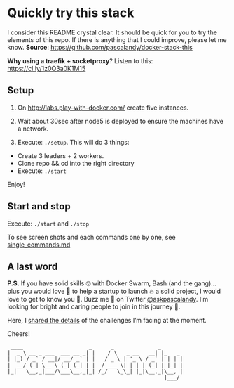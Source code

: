 # Quickly try this stack

I consider this README crystal clear. It should be quick for you to try the elements of this repo. If there is anything that I could improve, please let me know. **Source**: https://github.com/pascalandy/docker-stack-this

**Why using a traefik + socketproxy**?
Listen to this: https://cl.ly/1z0Q3a0K1M15

## Setup

1. On http://labs.play-with-docker.com/ create five instances.
2. Wait about 30sec after node5 is deployed to ensure the machines have a network.

3. Execute: `./setup`. This will do 3 things:
- Create 3 leaders + 2 workers.
- Clone repo && cd into the right directory
- Execute: `./start`

Enjoy!

## Start and stop

Execute: `./start` and `./stop`

To see screen shots and each commands one by one, see [single_commands.md](https://github.com/pascalandy/docker-stack-this/blob/master/traefik-haproxy/single_commands.md)

## A last word

**P.S.** If you have solid skills 🤓 with Docker Swarm, Bash (and the gang)… plus you would love 💚 to help a startup to launch 🔥 a solid project, I would love to get to know you 🍻. Buzz me 👋 on Twitter [@askpascalandy](https://twitter.com/askpascalandy). I’m looking for bright and caring people to join in this journey 🌇.

Here, I [shared the details](http://firepress.org/blog/technical-challenges-we-are-facing-now/) of the challenges I’m facing at the moment.

Cheers!

```
 ____                     _      _              _
|  _ \ __ _ ___  ___ __ _| |    / \   _ __   __| |_   _
| |_) / _` / __|/ __/ _` | |   / _ \ | '_ \ / _` | | | |
|  __/ (_| \__ \ (_| (_| | |  / ___ \| | | | (_| | |_| |
|_|   \__,_|___/\___\__,_|_| /_/   \_\_| |_|\__,_|\__, |
                                                  |___/
```

